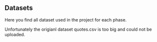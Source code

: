 ## Datasets

Here you find all dataset used in the project for each phase.

Unfortunately the origianl dataset quotes.csv is too big and could not be uploaded.
